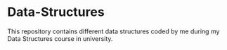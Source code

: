 # Data-Structures
This repository contains different data structures coded by me during my Data Structures course in university.
